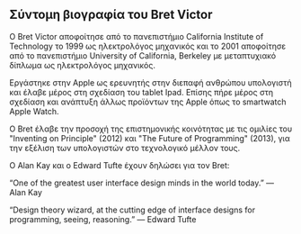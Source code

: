 ## Σύντομη βιογραφία του Bret Victor

Ο Bret Victor αποφοίτησε από το πανεπιστήμιο California Institute of Technology το 1999 ως ηλεκτρολόγος μηχανικός και το 2001 αποφοίτησε από το πανεπιστήμιο University of California, Berkeley με μεταπτυχιακό δίπλωμα ως ηλεκτρολόγος μηχανικός.

Εργάστηκε στην Apple ως ερευνητής στην διεπαφή ανθρώπου υπολογιστή και έλαβε μέρος στη σχεδίαση του tablet Ipad. Επίσης πήρε μέρος στη σχεδίαση και ανάπτυξη άλλως προϊόντων της Apple όπως το smartwatch Apple Watch.

Ο Bret έλαβε την προσοχή της επιστημονικής κοινότητας με τις ομιλίες του "Inventing on Principle" (2012) και "The Future of Programming" (2013), για την εξέλιση των υπολογιστών στο τεχνολογικό μέλλον τους.

Ο Alan Kay και ο Edward Tufte έχουν δηλώσει για τον Bret:

“One of the greatest user interface design minds in the world today.” — Alan Kay

“Design theory wizard, at the cutting edge of interface designs for programming, seeing, reasoning.” — Edward Tufte
